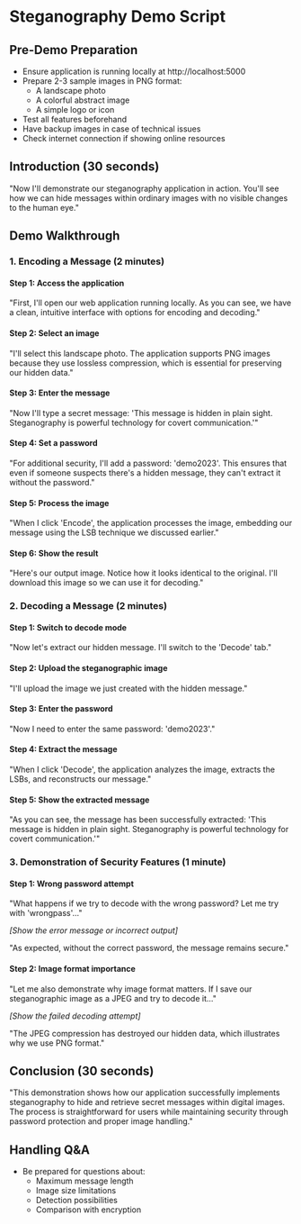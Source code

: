 # Steganography Demo Script

## Pre-Demo Preparation
- Ensure application is running locally at http://localhost:5000
- Prepare 2-3 sample images in PNG format:
  - A landscape photo
  - A colorful abstract image
  - A simple logo or icon
- Test all features beforehand
- Have backup images in case of technical issues
- Check internet connection if showing online resources

## Introduction (30 seconds)
"Now I'll demonstrate our steganography application in action. You'll see how we can hide messages within ordinary images with no visible changes to the human eye."

## Demo Walkthrough

### 1. Encoding a Message (2 minutes)

#### Step 1: Access the application
"First, I'll open our web application running locally. As you can see, we have a clean, intuitive interface with options for encoding and decoding."

#### Step 2: Select an image
"I'll select this landscape photo. The application supports PNG images because they use lossless compression, which is essential for preserving our hidden data."

#### Step 3: Enter the message
"Now I'll type a secret message: 'This message is hidden in plain sight. Steganography is powerful technology for covert communication.'"

#### Step 4: Set a password
"For additional security, I'll add a password: 'demo2023'. This ensures that even if someone suspects there's a hidden message, they can't extract it without the password."

#### Step 5: Process the image
"When I click 'Encode', the application processes the image, embedding our message using the LSB technique we discussed earlier."

#### Step 6: Show the result
"Here's our output image. Notice how it looks identical to the original. I'll download this image so we can use it for decoding."

### 2. Decoding a Message (2 minutes)

#### Step 1: Switch to decode mode
"Now let's extract our hidden message. I'll switch to the 'Decode' tab."

#### Step 2: Upload the steganographic image
"I'll upload the image we just created with the hidden message."

#### Step 3: Enter the password
"Now I need to enter the same password: 'demo2023'."

#### Step 4: Extract the message
"When I click 'Decode', the application analyzes the image, extracts the LSBs, and reconstructs our message."

#### Step 5: Show the extracted message
"As you can see, the message has been successfully extracted: 'This message is hidden in plain sight. Steganography is powerful technology for covert communication.'"

### 3. Demonstration of Security Features (1 minute)

#### Step 1: Wrong password attempt
"What happens if we try to decode with the wrong password? Let me try with 'wrongpass'..."

*[Show the error message or incorrect output]*

"As expected, without the correct password, the message remains secure."

#### Step 2: Image format importance
"Let me also demonstrate why image format matters. If I save our steganographic image as a JPEG and try to decode it..."

*[Show the failed decoding attempt]*

"The JPEG compression has destroyed our hidden data, which illustrates why we use PNG format."

## Conclusion (30 seconds)
"This demonstration shows how our application successfully implements steganography to hide and retrieve secret messages within digital images. The process is straightforward for users while maintaining security through password protection and proper image handling."

## Handling Q&A
- Be prepared for questions about:
  - Maximum message length
  - Image size limitations
  - Detection possibilities
  - Comparison with encryption 